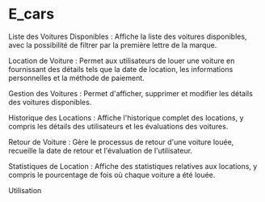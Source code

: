 # E_cars
Liste des Voitures Disponibles : Affiche la liste des voitures disponibles, avec la possibilité de filtrer par la première lettre de la marque.

Location de Voiture : Permet aux utilisateurs de louer une voiture en fournissant des détails tels que la date de location, les informations personnelles et la méthode de paiement.

Gestion des Voitures : Permet d'afficher, supprimer et modifier les détails des voitures disponibles.

Historique des Locations : Affiche l'historique complet des locations, y compris les détails des utilisateurs et les évaluations des voitures.

Retour de Voiture : Gère le processus de retour d'une voiture louée, recueille la date de retour et l'évaluation de l'utilisateur.

Statistiques de Location : Affiche des statistiques relatives aux locations, y compris le pourcentage de fois où chaque voiture a été louée.

Utilisation
